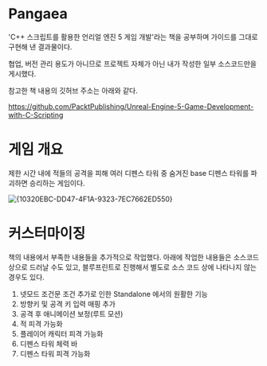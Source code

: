 # Pangaea
'C++ 스크립트를 활용한 언리얼 엔진 5 게임 개발'라는 책을 공부하며 가이드를 그대로 구현해 낸 결과물이다.

협업, 버전 관리 용도가 아니므로 프로젝트 자체가 아닌 내가 작성한 일부 소스코드만을 게시했다.

참고한 책 내용의 깃허브 주소는 아래와 같다.

https://github.com/PacktPublishing/Unreal-Engine-5-Game-Development-with-C-Scripting


# 게임 개요
제한 시간 내에 적들의 공격을 피해 여러 디펜스 타워 중 숨겨진 base 디펜스 타워를 파괴하면 승리하는 게임이다. 

![{10320EBC-DD47-4F1A-9323-7EC7662ED550}](https://github.com/user-attachments/assets/9039f8c1-853d-416c-8066-abc0ac8c301b)


# 커스터마이징
책의 내용에서 부족한 내용들을 추가적으로 작업했다. 아래에 작업한 내용들은 소스코드 상으로 드러날 수도 있고, 블루프린트로 진행해서 별도로 소스 코드 상에 나타나지 않는 경우도 있다.

1. 넷모드 조건문 조건 추가로 인한 Standalone 에서의 원활한 기능
2. 방향키 및 공격 키 입력 매핑 추가
3. 공격 후 애니메이션 보정(루트 모션)
4. 적 피격 가능화
5. 플레이어 캐릭터 피격 가능화
6. 디펜스 타워 체력 바
7. 디펜스 타워 피격 가능화

